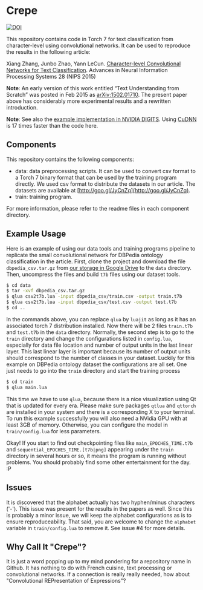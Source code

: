 # Crepe
[![DOI](https://zenodo.org/badge/12639/zhangxiangxiao/Crepe.svg)](http://dx.doi.org/10.5281/zenodo.17308)

This repository contains code in Torch 7 for text classification from character-level using convolutional networks. It can be used to reproduce the results in the following article:

Xiang Zhang, Junbo Zhao, Yann LeCun. [Character-level Convolutional Networks for Text Classification](http://arxiv.org/abs/1509.01626). Advances in Neural Information Processing Systems 28 (NIPS 2015)

**Note**: An early version of this work entitled “Text Understanding from Scratch” was posted in Feb 2015 as [arXiv:1502.01710](http://arxiv.org/abs/1502.01710). The present paper above has considerably more experimental results and a rewritten introduction.

**Note**: See also the [example implementation in NVIDIA DIGITS](https://github.com/NVIDIA/DIGITS/tree/master/examples/text-classification). Using [CuDNN](https://github.com/soumith/cudnn.torch) is 17 times faster than the code here.

## Components

This repository contains the following components:

* data: data preprocessing scripts. It can be used to convert csv format to a Torch 7 binary format that can be used by the training program directly. We used csv format to distribute the datasets in our article. The datasets are available at [http://goo.gl/JyCnZq](http://goo.gl/JyCnZq).
* train: training program.

For more information, please refer to the readme files in each component directory.

## Example Usage

Here is an example of using our data tools and training programs pipeline to replicate the small convolutional network for DBPedia ontology classification in the article. First, clone the project and download the file `dbpedia_csv.tar.gz` from [our storage in Google Drive](http://goo.gl/JyCnZq) to the `data` directory. Then, uncompress the files and build `t7b` files using our dataset tools.
```sh
$ cd data
$ tar -xvf dbpedia_csv.tar.gz
$ qlua csv2t7b.lua -input dbpedia_csv/train.csv -output train.t7b
$ qlua csv2t7b.lua -input dbpedia_csv/test.csv -output test.t7b
$ cd ..
```

In the commands above, you can replace `qlua` by `luajit` as long as it has an associated torch 7 distribution installed. Now there will be 2 files `train.t7b` and `test.t7b` in the `data` directory. Normally, the second step is to go to the `train` directory and change the configurations listed in `config.lua`, especially for data file location and number of output units in the last linear layer. This last linear layer is important because its number of output units should correspond to the number of classes in your dataset. Luckily for this example on DBPedia ontology dataset the configurations are all set. One just needs to go into the `train` directory and start the training process
```sh
$ cd train
$ qlua main.lua
```

This time we have to use `qlua`, because there is a nice visualization using Qt that is updated for every era. Please make sure packages `qtlua` and `qttorch` are installed in your system and there is a corresponding X to your terminal. To run this example successfully you will also need a NVidia GPU with at least 3GB of memory. Otherwise, you can configure the model in `train/config.lua` for less parameters.

Okay! If you start to find out checkpointing files like `main_EPOCHES_TIME.t7b` and `sequential_EPOCHES_TIME.[t7b|png]` appearing under the `train` directory in several hours or so, it means the program is running without problems. You should probably find some other entertainment for the day. :P

## Issues

It is discovered that the alphabet actually has two hyphen/minus characters ('-'). This issue was present for the results in the papers as well. Since this is probably a minor issue, we will keep the alphabet configurations as is to ensure reproduceability. That said, you are welcome to change the `alphabet` variable in `train/config.lua` to remove it. See issue #4 for more details.

## Why Call It "Crepe"?

It is just a word popping up to my mind pondering for a repository name in Github. It has nothing to do with French cuisine, text processing or convolutional networks. If a connection is really really needed, how about "Convolutional REPresentation of Expressions"?
